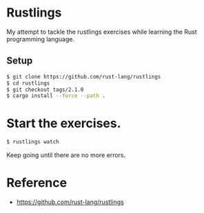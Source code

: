 # Rustlings

My attempt to tackle the rustlings exercises while learning the Rust programming language.

## Setup

```bash
$ git clone https://github.com/rust-lang/rustlings
$ cd rustlings
$ git checkout tags/2.1.0
$ cargo install --force --path .
```
# Start the exercises.

```bash
$ rustlings watch
```

Keep going until there are no more errors.


# Reference

* https://github.com/rust-lang/rustlings